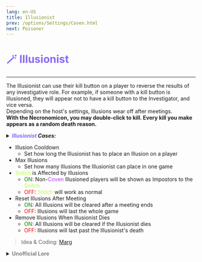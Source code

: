 ```yaml
---
lang: en-US
title: Illusionist
prev: /options/Settings/Coven.html
next: Poisoner
---
```


# <font color="#8a68f5">🪄 <b>Illusionist</b></font> <Badge text="Trickery" type="tip" vertical="middle"/>
---

The Illusionist can use their kill button on a player to reverse the results of any investigative role. For example, if someone with a kill button is Illusioned, they will appear not to have a kill button to the Investigator, and vice versa.<br>Depending on the host's settings, Illusions wear off after meetings.<br><b>With the Necronomicon, you may double-click to kill. Every kill you make appears as a random death reason.</b>

<details>
<summary><i><b><font color="#8a68f5">Illusionist</font> Cases:</b></i></summary>

* Fortune Teller & Overseer
  * Non-<font color=#ac42f2>Coven</font> Illusioned: Appears as a random enabled <font color=#ac42f2>Coven</font> role
  * <font color=#ac42f2>Coven</font> Illusioned: Appears as a random enabled <font color=#8cffff>Crewmate</font> role
* Inspector & Oracle
  * Non-<font color=#ac42f2>Coven</font> Illusioned: Appears as <font color=#ac42f2>Coven</font>
  * <font color=#ac42f2>Coven</font> Illusioned: Appears as <font color=#8cffff>Crewmate</font>
* Investigator
  * Non-<font color=#ac42f2>Coven</font> Illusioned: Will always show that they have a kill button
  * <font color=#ac42f2>Coven</font> Illusioned: Will show that they do not have a kill button
* Psychic
  * Non-<font color=#ac42f2>Coven</font> Illusioned: Name is forced to be red
  * <font color=#ac42f2>Coven</font> Illusioned: Nothing changes
* Witness
  * Non-<font color=#ac42f2>Coven</font> Illusioned: Will always show that they have killed
  * <font color=#ac42f2>Coven</font> Illusioned: Will never show that they have killed

---

</details>

* Illusion Cooldown
  * Set how long the Illusionist has to place an Illusion on a player
* Max Illusions
  * Set how many Illusions the Illusionist can place in one game
* <font color=#b8fb4f>Snitch</font> is Affected by Illusions
  * <font color=green>ON</font>: Non-<font color=#ac42f2>Coven</font> Illusioned players will be shown as Impostors to the <font color=#b8fb4f>Snitch</font>
  * <font color=red>OFF</font>: <font color=#b8fb4f>Snitch</font> will work as normal
* Reset Illusions After Meeting
  * <font color=green>ON</font>: All Illusions will be cleared after a meeting ends
  * <font color=red>OFF</font>: Illusions will last the whole game
* Remove Illusions When Illusionist Dies
  * <font color=green>ON</font>: All Illusions will be cleared if the Illusionist dies
  * <font color=red>OFF</font>: Illusions will last past the Illusionist's death

> Idea & Coding: [Marg](https://github.com/MargaretTheFool)


<details>
<summary><b><font color=gray>Unofficial Lore</font></b></summary>

Placeholder: This role is a ROLE OH EM GOSH
> Submitted by: Member
</details>